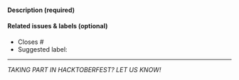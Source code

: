 <!-- Thank you for opening a PR! We really appreciate you taking the time to help out 🙌 -->

#### Description (required)

<!-- Please describe the change you are proposing, and why -->

<!-- Please make changes in **one language** only -->

#### Related issues & labels (optional)

- Closes #<!-- Add an issue number if this PR will close it. -->
- Suggested label: <!-- Help us triage by suggesting one of our labels that describes your PR -->

<!-- For a new/changed feature in an upcoming Astro release? -->
<!-- 1. Uncomment the line below, update the minor version number if known, and include a PR link -->
<!-- #### For Astro version: `4.x`. See astro PR [#](url). -->

<!-- 2. Check that your PR includes `<p><Since v="4.x.0" /></p>` and imports the `<Since>` component, if necessary! -->

<!-- #### First-time contributor to Astro Docs? -->

<!-- If you are a member of the Astro Discord, please add your username in the description so we can welcome you there! -->
<!-- https://astro.build/chat -->

___
_TAKING PART IN HACKTOBERFEST? LET US KNOW!_
<!-- See https://contribute.docs.astro.build/guides/hacktoberfest/ for more details. -->
